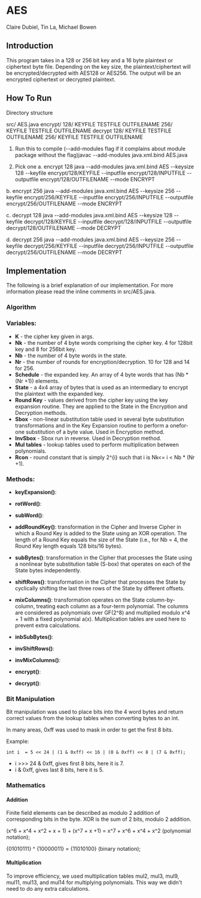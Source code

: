 # AES
Claire Dubiel, Tin La, Michael Bowen

## Introduction
This program takes in a 128 or 256 bit key and a 16 byte plaintext or ciphertext byte file. Depending on the key size, the plaintext/ciphertext will be encrypted/decrypted with AES128 or AES256. The output will be an encrypted ciphertext or decrypted plaintext.

## How To Run
Directory structure

src/
	AES.java
	encrypt/
		128/
			KEYFILE
			TESTFILE
			OUTFILENAME
		256/
			KEYFILE
			TESTFILE
			OUTFILENAME
	decrypt
		128/
			KEYFILE
			TESTFILE
			OUTFILENAME
		256/
			KEYFILE
			TESTFILE
			OUTFILENAME

1. Run this to compile (--add-modules flag if it complains about module package without the flag)javac --add-modules java.xml.bind AES.java


2. Pick one 
a. encrypt 128
java --add-modules java.xml.bind AES --keysize 128 --keyfile encrypt/128/KEYFILE --inputfile encrypt/128/INPUTFILE --outputfile encrypt/128/OUTFILENAME --mode ENCRYPT

b. encrypt 256
java --add-modules java.xml.bind AES --keysize 256 --keyfile encrypt/256/KEYFILE --inputfile encrypt/256/INPUTFILE --outputfile encrypt/256/OUTFILENAME --mode ENCRYPT

c. decrypt 128
java --add-modules java.xml.bind AES --keysize 128 --keyfile decrypt/128/KEYFILE --inputfile decrypt/128/INPUTFILE --outputfile decrypt/128/OUTFILENAME --mode DECRYPT

d. decrypt 256
java --add-modules java.xml.bind AES --keysize 256 --keyfile decrypt/256/KEYFILE --inputfile decrypt/256/INPUTFILE --outputfile decrypt/256/OUTFILENAME --mode DECRYPT


## Implementation

The following is a brief explanation of our implementation. For more information please read the inline comments in src/AES.java.


### Algorithm

### Variables:
- **K** - the cipher key given in args.
- **Nk** - the number of 4 byte words comprising the cipher key. 4 for 128bit key and 8 for 256bit key.
- **Nb** - the number of 4 byte words in the state. 
- **Nr** - the number of rounds for encryption/decryption. 10 for 128 and 14 for 256.
- **Schedule** - the expanded key. An array of 4 byte words that has (Nb * (Nr +1)) elements. 
- **State** - a 4x4 array of bytes that is used as an intermediary to encrypt the plaintext with the expanded key.
- **Round Key** - values derived from the cipher key using the key expansion routine. They are applied to the State in the Encryption and Decryption methods.
- **Sbox** - non-linear substitution table used in several byte substitution
transformations and in the Key Expansion routine to perform a onefor-one
substitution of a byte value. Used in Encryption method. 
- **InvSbox** - Sbox run in reverse. Used in Decryption method.
- **Mul tables** - lookup tables used to perform multiplication between polynomials.
- **Rcon** - round constant that is simply 2^{i} such that i is Nk<= i < Nb * (Nr +1).



### Methods:
- **keyExpansion()**: 
- **rotWord()**:
- **subWord()**:

- **addRoundKey()**: transformation in the Cipher and Inverse Cipher in which a Round Key is added to the State using an XOR operation. The length of a
Round Key equals the size of the State (i.e., for Nb = 4, the Round
Key length equals 128 bits/16 bytes). 

- **subBytes()**: transformation in the Cipher that processes the State using a nonlinear byte substitution table (S-box) that operates on each of the
State bytes independently. 

- **shiftRows()**: transformation in the Cipher that processes the State by cyclically shifting the last three rows of the State by different offsets.

- **mixColumns()**: transformation operates on the State column-by-column, treating each column as a four-term polynomial. The columns are considered as polynomials over GF(2^8) and multiplied modulo    x^4 + 1 with a fixed polynomial a(x). Multiplication tables are used here to prevent extra calculations.

- **inbSubBytes()**:
- **invShiftRows()**:
- **invMixColumns()**:


- **encrypt()**:
- **decrypt()**:



### Bit Manipulation
Bit manipulation was used to place bits into the 4 word bytes and return correct values from the lookup tables when converting bytes to an int. 

In many areas, 0xff was used to mask in order to get the first 8 bits. 

Example: 
```
int i  = 5 << 24 | (1 & 0xff) << 16 | (0 & 0xff) << 8 | (7 & 0xff);
```
- i >>> 24 & 0xff, gives first 8 bits, here it is 7.
- i & 0xff, gives last 8 bits, here it is 5.


### Mathematics
#### Addition 
Finite field elements can be described as modulo 2 addition of corresponding bits in the byte. 
XOR is the sum of 2 bits, modulo 2 addition. 

(x^6 + x^4 + x^2 + x + 1) + (x^7 + x +1) = x^7 + x^6 + x^4 + x^2 (polynomial notation);

{01010111} ^ {10000011} = {11010100} (binary notation);

#### Multiplication
To improve efficiency, we used multiplication tables mul2, mul3, mul9, mul11, mul13, and mul14 for multiplying polynomials. This way we didn't need to do any extra calculations.

